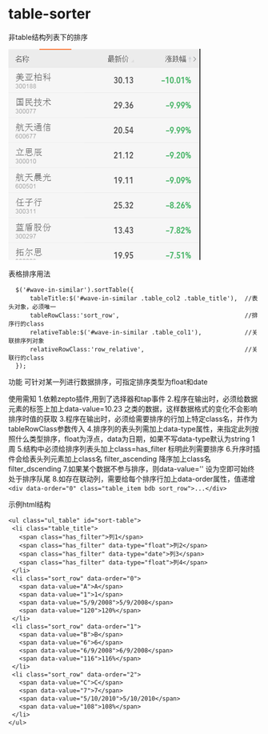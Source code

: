 # table-sorter
非table结构列表下的排序

<img src="screenshot1.png" height="422" width="384" alt="">

表格排序用法
```
  $('#wave-in-similar').sortTable({
      tableTitle:$('#wave-in-similar .table_col2 .table_title'),  //表头对象，必须唯一
      tableRowClass:'sort_row',                                   //排序行的class
      relativeTable:$('#wave-in-similar .table_col1'),            //关联排序列对象
      relativeRowClass:'row_relative',                            //关联行的class
  });
```
   功能
   可针对某一列进行数据排序，可指定排序类型为float和date


  使用需知
  1.依赖zepto插件,用到了选择器和tap事件
  2.程序在输出时，必须给数据元素的标签上加上data-value=10.23 之类的数据，这样数据格式的变化不会影响排序时值的获取
  3.程序在输出时，必须给需要排序的行加上特定class名，并作为tableRowClass参数传入
  4.排序列的表头列需加上data-type属性，来指定此列按照什么类型排序，float为浮点，data为日期，如果不写data-type默认为string  <span class="has_filter" data-type="float">1周</span>
  5.结构中必须给排序列表头加上class=has_filter  标明此列需要排序
  6.升序时插件会给表头列元素加上class名 filter_ascending  降序加上class名 filter_dscending
  7.如果某个数据不参与排序，则data-value='' 设为空即可始终处于排序队尾 
  8.如存在联动列，需要给每个排序行加上data-order属性，值递增  ```<div data-order="0" class="table_item bdb sort_row">...</div>```

  示例html结构
  ```
  <ul class="ul_table" id="sort-table">
   <li class="table_title">
     <span class="has_filter">列1</span>
     <span class="has_filter" data-type="float">列2</span>
     <span class="has_filter" data-type="date">列3</span>
     <span class="has_filter" data-type="float">列4</span>
   </li>
   <li class="sort_row" data-order="0">
     <span data-value="A">A</span>
     <span data-value="1">1</span>
     <span data-value="5/9/2008">5/9/2008</span>
     <span data-value="120">120%</span>
   </li>
   <li class="sort_row" data-order="1">
     <span data-value="B">B</span>
     <span data-value="6">6</span>
     <span data-value="6/9/2008">6/9/2008</span>
     <span data-value="116">116%</span>
   </li>
   <li class="sort_row" data-order="2">
     <span data-value="C">C</span>
     <span data-value="7">7</span>
     <span data-value="5/10/2010">5/10/2010</span>
     <span data-value="108">108%</span>
   </li>
  </ul>
  ```

